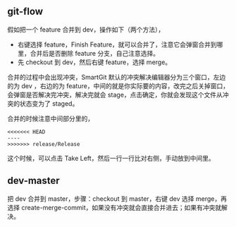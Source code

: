 ## git-flow

假如把一个 feature 合并到 dev，操作如下（两个方法），

- 右键选择 feature，Finish Feature，就可以合并了，注意它会弹窗合并到哪里，合并后是否删除 feature 分支，自己注意选择。
- 先 checkout 到 dev，然后右键 feature，选择 merge。

合并的过程中会出现冲突，SmartGit 默认的冲突解决编辑器分为三个窗口，左边的为 dev ，右边的为 feature，中间的就是你实际要的内容，改完之后关掉窗口，会弹窗是否解决完冲突，解决完就会 stage，点击确定，你就会发现这个文件从冲突的状态变为了 staged。

合并的时候注意中间部分里的，

```
<<<<<<< HEAD
----
>>>>>>> release/Release
```

这个时候，可以点击 Take Left，然后一行一行比对右侧，手动放到中间里。

## dev-master

把 dev 合并到 master，步骤：checkout 到 master，右键 dev 选择 merge，再选择 create-merge-commit，如果没有冲突就会直接合并进去；如果有冲突就解决。
